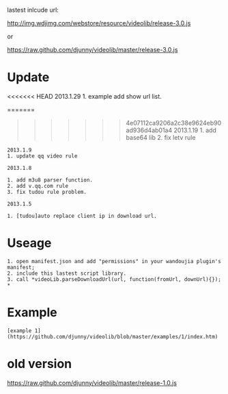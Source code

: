 lastest inlcude url:

http://img.wdjimg.com/webstore/resource/videolib/release-3.0.js

or

https://raw.github.com/djunny/videolib/master/release-3.0.js


Update
========
<<<<<<< HEAD
	2013.1.29
	1. example add show url list.

=======
>>>>>>> 4e07112ca9206a2c38e9624eb90ad936d4ab01a4
	2013.1.19
	1. add base64 lib
	2. fix letv rule


	2013.1.9
	1. update qq video rule

	2013.1.8
	
	1. add m3u8 parser function.
	2. add v.qq.com rule
	3. fix tudou rule problem.
	
	2013.1.5

	1. [tudou]auto replace client ip in download url.

Useage
========

	1. open manifest.json and add "permissions" in your wandoujia plugin's manifest;
	2. include this lastest script library.
	3. call *videoLib.parseDownloadUrl(url, function(fromUrl, downUrl){}); *


Example
========

	[example 1](https://github.com/djunny/videolib/blob/master/examples/1/index.htm)



old version
========
https://raw.github.com/djunny/videolib/master/release-1.0.js
